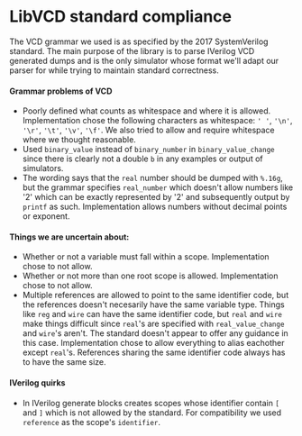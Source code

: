 # LibVCD standard compliance

The VCD grammar we used is as specified by the 2017 SystemVerilog standard.
The main purpose of the library is to parse IVerilog VCD generated dumps and is
the only simulator whose format we'll adapt our parser for while trying to
maintain standard correctness.

#### Grammar problems of VCD

 * Poorly defined what counts as whitespace and where it is allowed.
   Implementation chose the following characters as whitespace: `' '`, `'\n'`,
   `'\r'`, `'\t'`, `'\v'`, `'\f'`.  We also tried to allow and require
   whitespace where we thought reasonable.
 * Used `binary_value` instead of `binary_number` in `binary_value_change`
   since there is clearly not a double `b` in any examples or output of
   simulators.
 * The wording says that the `real` number should be dumped with `%.16g`, but
   the grammar specifies `real_number` which doesn't allow numbers like '2'
   which can be exactly represented by '2' and subsequently output by `printf`
   as such. Implementation allows numbers without decimal points or exponent.

 #### Things we are uncertain about:
 * Whether or not a variable must fall within a scope. Implementation chose to
   not allow.
 * Whether or not more than one root scope is allowed. Implementation chose to
   not allow.
 * Multiple references are allowed to point to the same identifier code, but
   the references doesn't necesarily have the same variable type. Things like
   `reg` and `wire` can have the same identifier code, but `real` and `wire`
   make things difficult since `real`'s are specified with `real_value_change`
   and `wire`'s aren't. The standard doesn't appear to offer any guidance in
   this case. Implementation chose to allow everything to alias eachother
   except `real`'s. References sharing the same identifier code always has to
   have the same size.

#### IVerilog quirks

 * In IVerilog generate blocks creates scopes whose identifier contain `[` and
   `]` which is not allowed by the standard. For compatibility we used
   `reference` as the scope's `identifier`.
